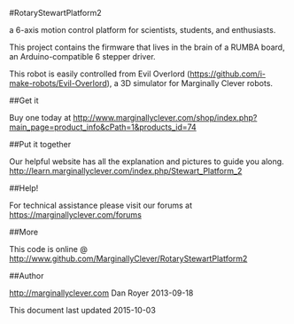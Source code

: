 #RotaryStewartPlatform2

a 6-axis motion control platform for scientists, students, and enthusiasts.

This project contains the firmware that lives in the brain of a RUMBA board, an Arduino-compatible 6 stepper driver.

This robot is easily controlled from Evil Overlord (https://github.com/i-make-robots/Evil-Overlord), a 3D simulator for Marginally Clever robots.

##Get it

Buy one today at http://www.marginallyclever.com/shop/index.php?main_page=product_info&cPath=1&products_id=74

##Put it together

Our helpful website has all the explanation and pictures to guide you along.
http://learn.marginallyclever.com/index.php/Stewart_Platform_2

##Help!

For technical assistance please visit our forums at https://marginallyclever.com/forums

##More

This code is online @ http://www.github.com/MarginallyClever/RotaryStewartPlatform2

##Author

http://marginallyclever.com
Dan Royer
2013-09-18

This document last updated 2015-10-03